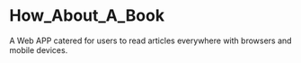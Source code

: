 # How_About_A_Book
A Web APP catered for users to read articles everywhere with browsers and mobile devices.
